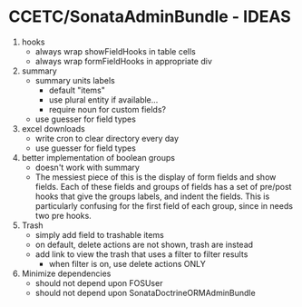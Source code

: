 # CCETC/SonataAdminBundle - IDEAS

1.	hooks
	- always wrap showFieldHooks in table cells
	- always wrap formFieldHooks in appropriate div
2.	summary
	- summary units labels
		- default "items"
		- use plural entity if available...
		- require noun for custom fields?
	- use guesser for field types
3.	excel downloads
	- write cron to clear directory every day
	- use guesser for field types
4.	better implementation of boolean groups
	- doesn't work with summary
	- The messiest piece of this is the display of form fields and show fields.  Each of these fields and groups of fields has a set of pre/post hooks that give the groups labels, and indent the fields.  This is particularly confusing for the first field of each group, since in needs two pre hooks.
5.  Trash
	- simply add field to trashable items
	- on default, delete actions are not shown, trash are instead
	- add link to view the trash that uses a filter to filter results
		- when filter is on, use delete actions ONLY	
6.	Minimize dependencies
	- should not depend upon FOSUser
	- should not depend upon SonataDoctrineORMAdminBundle
